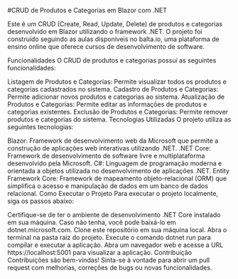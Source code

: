 #CRUD de Produtos e Categorias em Blazor com .NET

Este é um CRUD (Create, Read, Update, Delete) de produtos e categorias desenvolvido em Blazor utilizando o framework .NET. O projeto foi construído seguindo as aulas disponíveis no balta.io, uma plataforma de ensino online que oferece cursos de desenvolvimento de software.

Funcionalidades
O CRUD de produtos e categorias possui as seguintes funcionalidades:

Listagem de Produtos e Categorias: Permite visualizar todos os produtos e categorias cadastrados no sistema.
Cadastro de Produtos e Categorias: Permite adicionar novos produtos e categorias ao sistema.
Atualização de Produtos e Categorias: Permite editar as informações de produtos e categorias existentes.
Exclusão de Produtos e Categorias: Permite remover produtos e categorias do sistema.
Tecnologias Utilizadas
O projeto utiliza as seguintes tecnologias:

Blazor: Framework de desenvolvimento web da Microsoft que permite a construção de aplicações web interativas utilizando .NET.
.NET Core: Framework de desenvolvimento de software livre e multiplataforma desenvolvido pela Microsoft.
C#: Linguagem de programação moderna e orientada a objetos utilizada no desenvolvimento de aplicações .NET.
Entity Framework Core: Framework de mapeamento objeto-relacional (ORM) que simplifica o acesso e manipulação de dados em um banco de dados relacional.
Como Executar o Projeto
Para executar o projeto localmente, siga os passos abaixo:

Certifique-se de ter o ambiente de desenvolvimento .NET Core instalado em sua máquina. Caso não tenha, você pode baixá-lo em dotnet.microsoft.com.
Clone este repositório em sua máquina local.
Abra o terminal na pasta raiz do projeto.
Execute o comando dotnet run para compilar e executar a aplicação.
Abra um navegador web e acesse a URL https://localhost:5001 para visualizar a aplicação.
Contribuição
Contribuições são bem-vindas! Sinta-se à vontade para abrir um pull request com melhorias, correções de bugs ou novas funcionalidades.
